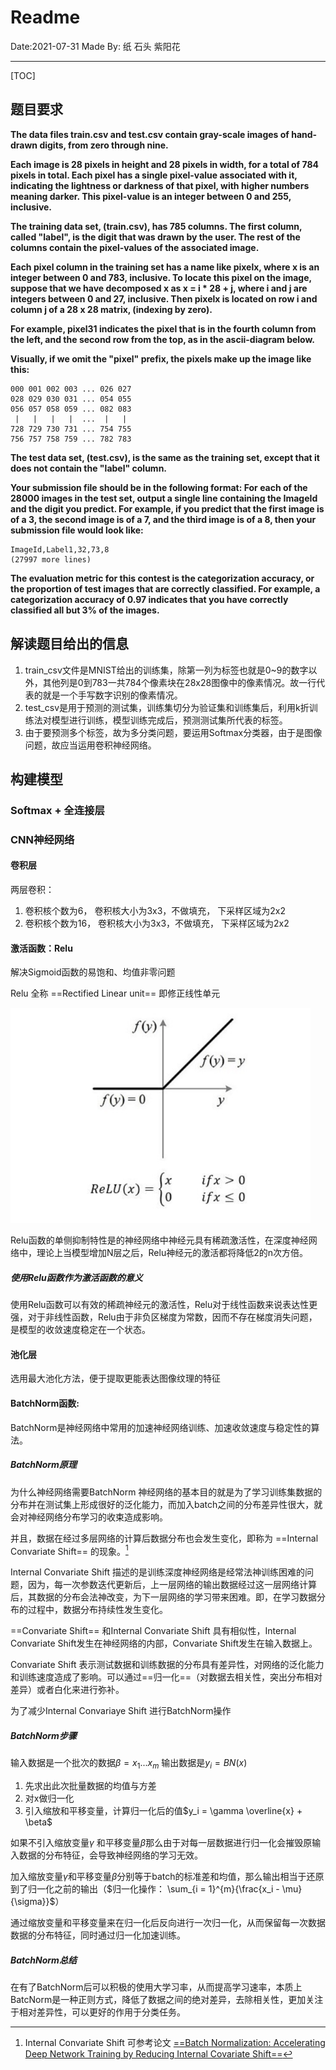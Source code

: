 # Readme

  Date:2021-07-31
	    Made By: 纸 石头 紫阳花

_________________________________________________________________________________________________________________



[TOC]

## 题目要求

**The data files train.csv and test.csv contain gray-scale images of hand-drawn digits, from zero through nine.**

**Each image is 28 pixels in height and 28 pixels in width, for a total of 784 pixels in total. Each pixel has a single pixel-value associated with it, indicating the lightness or darkness of that pixel, with higher numbers meaning darker. This pixel-value is an integer between 0 and 255, inclusive.**

**The training data set, (train.csv), has 785 columns. The first column, called "label", is the digit that was drawn by the user. The rest of the columns contain the pixel-values of the associated image.**

**Each pixel column in the training set has a name like pixelx, where x is an integer between 0 and 783, inclusive. To locate this pixel on the image, suppose that we have decomposed x as x = i * 28 + j, where i and j are integers between 0 and 27, inclusive. Then pixelx is located on row i and column j of a 28 x 28 matrix, (indexing by zero).**

**For example, pixel31 indicates the pixel that is in the fourth column from the left, and the second row from the top, as in the ascii-diagram below.**

**Visually, if we omit the "pixel" prefix, the pixels make up the image like this:**

```
000 001 002 003 ... 026 027
028 029 030 031 ... 054 055
056 057 058 059 ... 082 083
 |   |   |   |  ...  |   |
728 729 730 731 ... 754 755
756 757 758 759 ... 782 783 
```

**The test data set, (test.csv), is the same as the training set, except that it does not contain the "label" column.**

**Your submission file should be in the following format: For each of the 28000 images in the test set, output a single line containing the ImageId and the digit you predict. For example, if you predict that the first image is of a 3, the second image is of a 7, and the third image is of a 8, then your submission file would look like:**

```
ImageId,Label1,32,73,8 
(27997 more lines)
```

**The evaluation metric for this contest is the categorization accuracy, or the proportion of test images that are correctly classified. For example, a categorization accuracy of 0.97 indicates that you have correctly classified all but 3% of the images.**

## 解读题目给出的信息

1. train_csv文件是MNIST给出的训练集，除第一列为标签也就是0~9的数字以外，其他列是0到783一共784个像素块在28x28图像中的像素情况。故一行代表的就是一个手写数字识别的像素情况。
2. test_csv是用于预测的测试集，训练集切分为验证集和训练集后，利用k折训练法对模型进行训练，模型训练完成后，预测测试集所代表的标签。
3. 由于要预测多个标签，故为多分类问题，要运用Softmax分类器，由于是图像问题，故应当运用卷积神经网络。





## 构建模型

### Softmax + 全连接层







### CNN神经网络

#### 卷积层

两层卷积：

1. 卷积核个数为6， 卷积核大小为3x3，不做填充， 下采样区域为2x2
2. 卷积核个数为16， 卷积核大小为3x3，不做填充， 下采样区域为2x2

#### 激活函数：Relu

解决Sigmoid函数的易饱和、均值非零问题

Relu 全称 ==Rectified Linear unit== 即修正线性单元

<img src="../../Image/Day06/Relu.png" alt="Relu" style="zoom:80%;" />

Relu函数的单侧抑制特性是的神经网络中神经元具有稀疏激活性，在深度神经网络中，理论上当模型增加N层之后，Relu神经元的激活都将降低2的n次方倍。

##### 使用Relu函数作为激活函数的意义

使用Relu函数可以有效的稀疏神经元的激活性，Relu对于线性函数来说表达性更强，对于非线性函数，Relu由于非负区梯度为常数，因而不存在梯度消失问题，是模型的收敛速度稳定在一个状态。

#### 池化层

选用最大池化方法，便于提取更能表达图像纹理的特征

#### BatchNorm函数:

BatchNorm是神经网络中常用的加速神经网络训练、加速收敛速度与稳定性的算法。

##### BatchNorm原理

为什么神经网络需要BatchNorm 神经网络的基本目的就是为了学习训练集数据的分布并在测试集上形成很好的泛化能力，而加入batch之间的分布差异性很大，就会对神经网络分布学习的收束造成影响。

并且，数据在经过多层网络的计算后数据分布也会发生变化，即称为 ==Internal Convariate Shift== 的现象。[^1]

Internal Convariate Shift 描述的是训练深度神经网络是经常法神训练困难的问题，因为，每一次参数迭代更新后，上一层网络的输出数据经过这一层网络计算后，其数据的分布会法神改变，为下一层网络的学习带来困难。即，在学习数据分布的过程中，数据分布持续性发生变化。

==Convariate Shift== 和Internal Convariate Shift 具有相似性，Internal Convariate Shift发生在神经网络的内部，Convariate Shift发生在输入数据上。

Convariate Shift 表示测试数据和训练数据的分布具有差异性，对网络的泛化能力和训练速度造成了影响。可以通过==归一化==（对数据去相关性，突出分布相对差异）或者白化来进行弥补。

为了减少Internal Convariaye Shift 进行BatchNorm操作

##### BatchNorm步骤

输入数据是一个批次的数据$\beta = x_1...x_m$ 输出数据是$y_i = BN(x)$ 

1. 先求出此次批量数据的均值与方差
2. 对x做归一化
3. 引入缩放和平移变量，计算归一化后的值$y_i = \gamma \overline{x} + \beta$

如果不引入缩放变量$\gamma$ 和平移变量$\beta$​​ 那么由于对每一层数据进行归一化会摧毁原输入数据的分布特征，会导致神经网络的学习无效。

加入缩放变量$\gamma$​ 和平移变量$\beta$​ 分别等于batch的标准差和均值，那么输出相当于还原到了归一化之前的输出（$归一化操作： \sum_{i = 1}^{m}{\frac{x_i - \mu}{\sigma}}$​）

通过缩放变量和平移变量来在归一化后反向进行一次归一化，从而保留每一次数据数据的分布特征，同时通过归一化加速训练。

##### BatchNorm总结

在有了BatchNorm后可以积极的使用大学习率，从而提高学习速率，本质上BatcNorm是一种正则方式，降低了数据之间的绝对差异，去除相关性，更加关注于相对差异性，可以更好的作用于分类任务。



[^1]:Internal Convariate Shift 可参考论文 [==Batch Normalization: Accelerating Deep Network Training by Reducing Internal Covariate Shift==](https://arxiv.org/abs/1502.03167)

